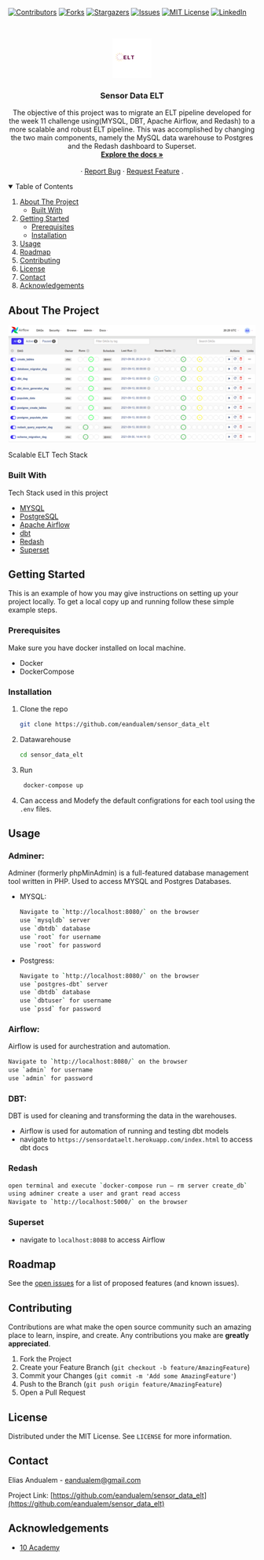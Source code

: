 [![Contributors][contributors-shield]][contributors-url]
[![Forks][forks-shield]][forks-url]
[![Stargazers][stars-shield]][stars-url]
[![Issues][issues-shield]][issues-url]
[![MIT License][license-shield]][license-url]
[![LinkedIn][linkedin-shield]][linkedin-url]



<!-- PROJECT LOGO -->
<br />
<p align="center">
  <a href="https://github.com/eandualem/sensor_data_elt">
    <img src="images/logo.png" alt="Logo" width="80" height="80">
  </a>

  <h3 align="center">Sensor Data ELT</h3>

  <p align="center">
    The objective of this project was to migrate an ELT pipeline developed for the week 11 challenge using(MYSQL, DBT, Apache Airflow, and Redash) to a more scalable and robust ELT pipeline. This was accomplished by changing the two main components, namely the MySQL data warehouse to Postgres and the Redash dashboard to Superset.
    <br />
    <a href="https://sensordataelt.herokuapp.com/index.html"><strong>Explore the docs »</strong><a>
    <br />
    <br />
    ·
    <a href="https://github.com/eandualem/sensor_data_elt/issues">Report Bug</a>
    ·
    <a href="https://github.com/eandualem/sensor_data_elt/issues">Request Feature</a>
    .
  </p>
</p>



<!-- TABLE OF CONTENTS -->
<details open="open">
  <summary>Table of Contents</summary>
  <ol>
    <li>
      <a href="#about-the-project">About The Project</a>
      <ul>
        <li><a href="#built-with">Built With</a></li>
      </ul>
    </li>
    <li>
      <a href="#getting-started">Getting Started</a>
      <ul>
        <li><a href="#prerequisites">Prerequisites</a></li>
        <li><a href="#installation">Installation</a></li>
      </ul>
    </li>
    <li><a href="#usage">Usage</a></li>
    <li><a href="#roadmap">Roadmap</a></li>
    <li><a href="#contributing">Contributing</a></li>
    <li><a href="#license">License</a></li>
    <li><a href="#contact">Contact</a></li>
    <li><a href="#acknowledgements">Acknowledgements</a></li>
  </ol>
</details>



<!-- ABOUT THE PROJECT -->
## About The Project

[![Product Name Screen Shot][product-screenshot]](https://example.com)

Scalable ELT Tech Stack

### Built With

Tech Stack used in this project
* [MYSQL](https://getbootstrap.com)
* [PostgreSQL](https://www.postgresql.org/)
* [Apache Airflow](https://jquery.com)
* [dbt](https://laravel.com)
* [Redash](https://laravel.com)
* [Superset](https://superset.apache.org/)



<!-- GETTING STARTED -->
## Getting Started

This is an example of how you may give instructions on setting up your project locally.
To get a local copy up and running follow these simple example steps.

### Prerequisites

Make sure you have docker installed on local machine.
* Docker
* DockerCompose
  
### Installation

1. Clone the repo
   ```sh
   git clone https://github.com/eandualem/sensor_data_elt
   ```
2. Datawarehouse
   ```sh
   cd sensor_data_elt
   ```
3. Run
   ```sh
    docker-compose up
   ```
4. Can access and Modefy the default configrations for each tool using the `.env` files.


<!-- USAGE EXAMPLES -->
## Usage

### Adminer: 
Adminer (formerly phpMinAdmin) is a full-featured database management tool written in PHP. Used to access MYSQL and Postgres Databases.
- MYSQL:
   ```sh
   Navigate to `http://localhost:8080/` on the browser
   use `mysqldb` server
   use `dbtdb` database
   use `root` for username
   use `root` for password
   ```
- Postgress:
   ```sh
   Navigate to `http://localhost:8080/` on the browser
   use `postgres-dbt` server
   use `dbtdb` database
   use `dbtuser` for username
   use `pssd` for password
   ```
### Airflow: 
  Airflow is used for aurchestration and automation.
   ```sh
   Navigate to `http://localhost:8080/` on the browser
   use `admin` for username
   use `admin` for password
   ```
### DBT:
DBT is used for cleaning and transforming the data in the warehouses. 
- Airflow is used for automation of running and testing dbt models
- navigate to `https://sensordataelt.herokuapp.com/index.html` to access dbt docs

### Redash
   ```sh
   open terminal and execute `docker-compose run — rm server create_db`
   using adminer create a user and grant read access
   Navigate to `http://localhost:5000/` on the browser
   ```
### Superset
- navigate to `localhost:8088` to access Airflow 


<!-- ROADMAP -->
## Roadmap

See the [open issues](https://github.com/eandualem/sensor_data_elt/issues) for a list of proposed features (and known issues).



<!-- CONTRIBUTING -->
## Contributing

Contributions are what make the open source community such an amazing place to learn, inspire, and create. Any contributions you make are **greatly appreciated**.

1. Fork the Project
2. Create your Feature Branch (`git checkout -b feature/AmazingFeature`)
3. Commit your Changes (`git commit -m 'Add some AmazingFeature'`)
4. Push to the Branch (`git push origin feature/AmazingFeature`)
5. Open a Pull Request



<!-- LICENSE -->
## License

Distributed under the MIT License. See `LICENSE` for more information.



<!-- CONTACT -->
## Contact

Elias Andualem - eandualem@gmail.com

Project Link: [https://github.com/eandualem/sensor_data_elt](https://github.com/eandualem/sensor_data_elt)



<!-- ACKNOWLEDGEMENTS -->
## Acknowledgements
* [10 Academy](https://www.10academy.org/)



<!-- MARKDOWN LINKS & IMAGES -->
<!-- https://www.markdownguide.org/basic-syntax/#reference-style-links -->
[contributors-shield]: https://img.shields.io/github/contributors/eandualem/sensor_data_elt.svg?style=for-the-badge
[contributors-url]: https://github.com/eandualem/sensor_data_elt/graphs/contributors
[forks-shield]: https://img.shields.io/github/forks/eandualem/sensor_data_elt.svg?style=for-the-badge
[forks-url]: https://github.com/eandualem/sensor_data_elt/network/members
[stars-shield]: https://img.shields.io/github/stars/eandualem/sensor_data_elt.svg?style=for-the-badge
[stars-url]: https://github.com/eandualem/sensor_data_elt/stargazers
[issues-shield]: https://img.shields.io/github/issues/eandualem/sensor_data_elt.svg?style=for-the-badge
[issues-url]: https://github.com/eandualem/sensor_data_elt/issues
[license-shield]: https://img.shields.io/github/license/eandualem/sensor_data_elt.svg?style=for-the-badge
[license-url]: https://github.com/eandualem/sensor_data_elt/blob/master/LICENSE.txt
[linkedin-shield]: https://img.shields.io/badge/-LinkedIn-black.svg?style=for-the-badge&logo=linkedin&colorB=555
[linkedin-url]: https://www.linkedin.com/in/elias-andualem-94a9a7195/
[product-screenshot]: images/architecture.png

